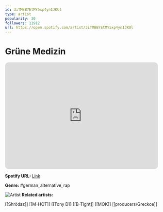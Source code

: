 ```yaml
---
id: 3iTMBB7EtMY5xp4yn1JKUl
type: artist
popularity: 30
followers: 11912
url: https://open.spotify.com/artist/3iTMBB7EtMY5xp4yn1JKUl
---
```

# Grüne Medizin

<iframe style="border-radius:12px" src="https://open.spotify.com/embed/artist/3iTMBB7EtMY5xp4yn1JKUl" width="100%" height="352" frameBorder="0" allowfullscreen="" allow="autoplay; clipboard-write; encrypted-media; fullscreen; picture-in-picture" loading="lazy"></iframe>

**Spotify URL:** [Link](https://open.spotify.com/artist/3iTMBB7EtMY5xp4yn1JKUl)

**Genre:**  #german_alternative_rap

![Artist](https://i.scdn.co/image/ab67616d0000b27306a89dceb14340ef50404040)
**Related artists:**

[[Shrödaz]]
[[M-HOT]]
[[Tony D]]
[[B-Tight]]
[[MOK]]
[[producers/Greckoe]]
